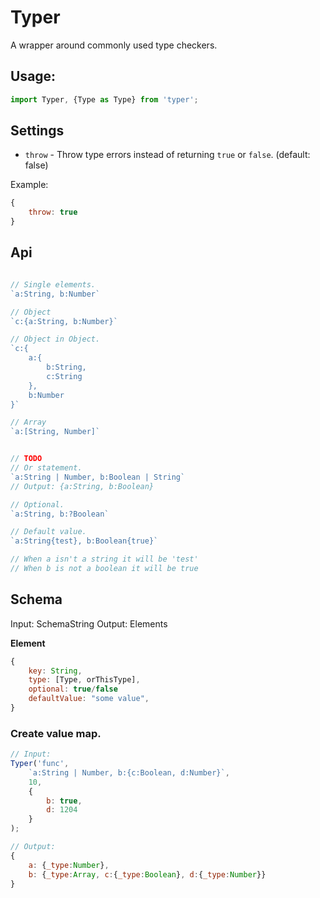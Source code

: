 # Typer
A wrapper around commonly used type checkers.

## Usage:
```js
import Typer, {Type as Type} from 'typer';
```

## Settings
* `throw` - Throw type errors instead of returning `true` or `false`. (default: false)

Example:
```js
{
    throw: true
}
```

## Api

```js

// Single elements.
`a:String, b:Number`

// Object
`c:{a:String, b:Number}`

// Object in Object.
`c:{
    a:{
        b:String,
        c:String
    },
    b:Number
}`

// Array
`a:[String, Number]`


// TODO
// Or statement.
`a:String | Number, b:Boolean | String`
// Output: {a:String, b:Boolean}

// Optional.
`a:String, b:?Boolean`

// Default value.
`a:String{test}, b:Boolean{true}`

// When a isn't a string it will be 'test'
// When b is not a boolean it will be true
```

## Schema
Input: SchemaString
Output: Elements

**Element**
```js
{
    key: String,
    type: [Type, orThisType],
    optional: true/false
    defaultValue: "some value",
}
```


### Create value map.
```js
// Input:
Typer('func', 
    `a:String | Number, b:{c:Boolean, d:Number}`,
    10,
    {
        b: true,
        d: 1204
    }
);

// Output:
{
    a: {_type:Number},
    b: {_type:Array, c:{_type:Boolean}, d:{_type:Number}} 
}


```
